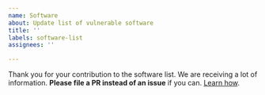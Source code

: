 ```yaml
---
name: Software
about: Update list of vulnerable software
title: ''
labels: software-list
assignees: ''

---
```


Thank you for your contribution to the software list. We are receiving a lot of information. **Please file a PR instead of an issue** if you can. [Learn how](https://docs.github.com/en/repositories/working-with-files/managing-files/editing-files).
